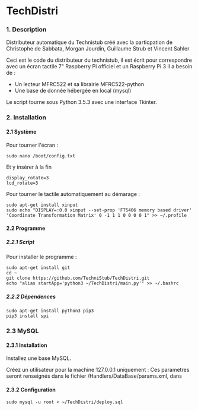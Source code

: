 # TechDistri
### 1. Description

Distributeur automatique du Technistub créé avec la particpation de Christophe de Sabbata, Morgan Jourdin, Guillaume Strub et Vincent Sahler

Ceci est le code du distributeur du technistub, il est écrit pour correspondre avec un écran tactile 7" Raspberry Pi officiel et un Raspberry Pi 3
Il a besoin de :
  - Un lecteur MFRC522 et sa librairie MFRC522-python
  - Une base de donnée hébergée en local (mysql)

Le script tourne sous Python 3.5.3 avec une interface Tkinter.

### 2. Installation
#### 2.1 Système

Pour tourner l'écran :
```
sudo nano /boot/config.txt
```
Et y insérer à la fin 
```
display_rotate=3
lcd_rotate=3
```

Pour tourner le tactile automatiquement au démarage :
```
sudo apt-get install xinput
sudo echo "DISPLAY=:0.0 xinput --set-prop 'FT5406 memory based driver' 'Coordinate Transformation Matrix' 0 -1 1 1 0 0 0 0 1" >> ~/.profile
```

#### 2.2 Programme
##### 2.2.1 Script
Pour installer le programme : 
```
sudo apt-get install git
cd ~
git clone https://github.com/TechniStub/TechDistri.git
echo "alias startApp='python3 ~/TechDistri/main.py'" >> ~/.bashrc
```

##### 2.2.2 Dépendences
```
sudo apt-get install python3 pip3
pip3 install spi
```

### 2.3 MySQL
#### 2.3.1 Installation

Installez une base MySQL.

Créez un utilisateur pour la machine 127.0.0.1 uniquement :
  Ces parametres seront renseignés dans le fichier /Handlers/DataBase/params.xml, dans <parameter/>

#### 2.3.2 Configuration
```
sudo mysql -u root < ~/TechDistri/deploy.sql
```
